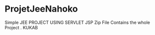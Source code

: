 # ProjetJeeNahoko
Simple JEE PROJECT  USING SERVLET JSP 
Zip File Contains the whole Project .
KUKAB
